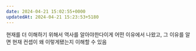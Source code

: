 ```yaml
---
date: 2024-04-21 15:02:55+0000
updatedAt: 2024-04-21 15:23:53+5180
---
```

현재를 더 이해하기 위해서 역사를 알아야한다이게 어떤 이유에서 나왔고, 그 이유를 알면 현재 컨셉이 왜 이렇게됐는지 이해할 수 있음